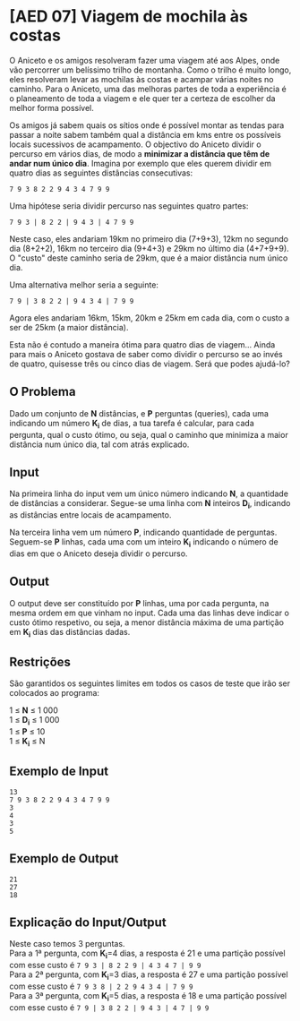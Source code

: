 # [AED 07] Viagem de mochila às costas

O Aniceto e os amigos resolveram fazer uma viagem até aos Alpes, onde vão percorrer um belíssimo trilho de montanha. Como o trilho é muito longo, eles resolveram levar as mochilas às costas e acampar várias noites no caminho. Para o Aniceto, uma das melhoras partes de toda a experiência é o planeamento de toda a viagem e ele quer ter a certeza de escolher da melhor forma possível.

Os amigos já sabem quais os sítios onde é possível montar as tendas para passar a noite sabem também qual a distância em kms entre os possíveis locais sucessivos de acampamento. O objectivo do Aniceto dividir o percurso em vários dias, de modo a **minimizar a distância que têm de andar num único dia**. Imagina por exemplo que eles querem dividir em quatro dias as seguintes distâncias consecutivas:

`7 9 3 8 2 2 9 4 3 4 7 9 9`

Uma hipótese seria dividir percurso nas seguintes quatro partes:

`7 9 3 | 8 2 2 | 9 4 3 | 4 7 9 9`

Neste caso, eles andariam 19km no primeiro dia (7+9+3), 12km no segundo dia (8+2+2), 16km no terceiro dia (9+4+3) e 29km no último dia (4+7+9+9). O "custo" deste caminho seria de 29km, que é a maior distância num único dia.

Uma alternativa melhor seria a seguinte:

`7 9 | 3 8 2 2 | 9 4 3 4 | 7 9 9`

Agora eles andariam 16km, 15km, 20km e 25km em cada dia, com o custo a ser de 25km (a maior distância).

Esta não é contudo a maneira ótima para quatro dias de viagem... Ainda para mais o Aniceto gostava de saber como dividir o percurso se ao invés de quatro, quisesse três ou cinco dias de viagem. Será que podes ajudá-lo?

## O Problema

Dado um conjunto de **N** distâncias, e **P** perguntas (queries), cada uma indicando um número <strong>K<sub>i</sub></strong> de dias, a tua tarefa é calcular, para cada pergunta, qual o custo ótimo, ou seja, qual o caminho que minimiza a maior distância num único dia, tal com atrás explicado.

## Input

Na primeira linha do input vem um único número indicando **N**, a quantidade de distâncias a considerar. Segue-se uma linha com **N** inteiros <strong>D<sub>i</sub></strong>, indicando as distâncias entre locais de acampamento.

Na terceira linha vem um número **P**, indicando quantidade de perguntas. Seguem-se **P** linhas, cada uma com um inteiro <strong>K<sub>i</sub></strong> indicando o número de dias em que o Aniceto deseja dividir o percurso.

## Output

O output deve ser constituído por **P** linhas, uma por cada pergunta, na mesma ordem em que vinham no input. Cada uma das linhas deve indicar o custo ótimo respetivo, ou seja, a menor distância máxima de uma partição em <strong>K<sub>i</sub></strong> dias das distâncias dadas.

## Restrições

São garantidos os seguintes limites em todos os casos de teste que irão ser colocados ao programa:

1 ≤ **N** ≤ 1 000\
1 ≤ <strong>D<sub>i</sub></strong> ≤ 1 000\
1 ≤ **P** ≤ 10\
1 ≤ <strong>K<sub>i</sub></strong> ≤ N

## Exemplo de Input

```
13
7 9 3 8 2 2 9 4 3 4 7 9 9
3
4
3
5
```

## Exemplo de Output

```
21
27
18
```

## Explicação do Input/Output

Neste caso temos 3 perguntas.\
Para a 1ª pergunta, com <strong>K<sub>i</sub></strong>=4 dias, a resposta é 21 e uma partição possível com esse custo é `7 9 3 | 8 2 2 9 | 4 3 4 7 | 9 9`\
Para a 2ª pergunta, com <strong>K<sub>i</sub></strong>=3 dias, a resposta é 27 e uma partição possível com esse custo é `7 9 3 8 | 2 2 9 4 3 4 | 7 9 9`\
Para a 3ª pergunta, com <strong>K<sub>i</sub></strong>=5 dias, a resposta é 18 e uma partição possível com esse custo é `7 9 | 3 8 2 2 | 9 4 3 | 4 7 | 9 9`
